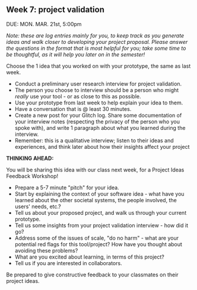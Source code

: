 ## Week 7: project validation

DUE: MON. MAR. 21st, 5:00pm

_Note: these are log entries mainly for you, to keep track as you generate ideas and walk closer to developing your project proposal. Please answer the questions in the format that is most helpful for you; take some time to be thoughtful, as it will help you later on in the semester!_

Choose the 1 idea that you worked on with your prototype, the same as last week.

- Conduct a preliminary user research interview for project validation. 
- The person you choose to interview should be a person who might _really_ use your tool - or as close to this as possible. 
- Use your prototype from last week to help explain your idea to them.
- Have a conversation that is @ least 30 minutes. 
- Create a new post for your Glitch log. Share some documentation of your interview notes (respecting the privacy of the person who you spoke with), and write 1 paragraph about what you learned during the interview.
- Remember: this is a qualitative interview; listen to their ideas and experiences, and think later about how their insights affect your project

**THINKING AHEAD:**

You will be sharing this idea with our class next week, for a Project Ideas Feedback Workshop!

- Prepare a 5-7 minute "pitch" for your idea. 
- Start by explaining the context of your software idea - what have you learned about the other societal systems, the people involved, the users' needs, etc.?
- Tell us about your proposed project, and walk us through your current prototype. 
- Tell us some insights from your project validation interview - how did it go?
- Address some of the issues of scale, "do no harm" - what are your potential red flags for this tool/project? How have you thought about avoiding these problems?
- What are you excited about learning, in terms of this project?
- Tell us if you are interested in collaborators. 

Be prepared to give constructive feedback to your classmates on their project ideas.
